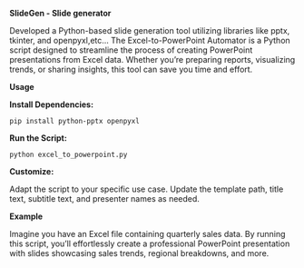 **SlideGen - Slide generator**

 Developed a Python-based slide generation tool utilizing libraries like pptx, tkinter, and openpyxl,etc...
 The Excel-to-PowerPoint Automator is a Python script designed to streamline the process of creating PowerPoint presentations from Excel data. Whether you’re preparing reports, visualizing trends, or sharing insights, this tool can save you time and effort.

**Usage**

**Install Dependencies:**

```pip install python-pptx openpyxl```

**Run the Script:**

```python excel_to_powerpoint.py```

**Customize:**

Adapt the script to your specific use case.
Update the template path, title text, subtitle text, and presenter names as needed.

**Example**

Imagine you have an Excel file containing quarterly sales data. By running this script, you’ll effortlessly create a professional PowerPoint presentation with slides showcasing sales trends, regional breakdowns, and more.
